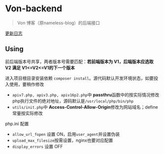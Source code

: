 # Von-backend
>Von 博客（原nameless-blog）的后端接口

[更新日志](./CHANGE_LOG.md)
## Using
前后端版本号共享，两者版本号需要匹配：**若前端版本为 V1，后端版本应选取 V2 满足 V1<=V2<=V1的下一个版本**

进入项目根目录安装依赖 `composer install`。源代码默认开发环境状态，如要投入使用，要稍作修改
- `apiv7.php, apiv3.php, apiv16p2.php`中 **passthru**函数中的按实际情况修改php执行文件的绝对地址，源码默认是`/usr/local/php/bin/php`
- `utils/init.php`中 **Access-Control-Allow-Origin**修改为网站域名；define常量按实际修改

php.ini 配置
- `allow_url_fopen` 设置 ON，启用`user_agent`并设置伪装
- `upload_max_filesize`按需设置，nginx也要对应配置
- `display_errors` 设置 OFF